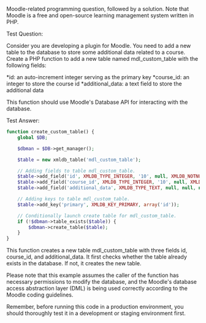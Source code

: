 Moodle-related programming question, followed by a solution. Note that Moodle is a free and open-source learning management system written in PHP.

Test Question:

Consider you are developing a plugin for Moodle. You need to add a new table to the database to store some additional data related to a course. Create a PHP function to add a new table named mdl_custom_table with the following fields:

*id: an auto-increment integer serving as the primary key
*course_id: an integer to store the course id
*additional_data: a text field to store the additional data

This function should use Moodle's Database API for interacting with the database.

Test Answer:

```php
function create_custom_table() {
    global $DB;

    $dbman = $DB->get_manager();

    $table = new xmldb_table('mdl_custom_table');

    // Adding fields to table mdl_custom_table.
    $table->add_field('id', XMLDB_TYPE_INTEGER, '10', null, XMLDB_NOTNULL, XMLDB_SEQUENCE, null);
    $table->add_field('course_id', XMLDB_TYPE_INTEGER, '10', null, XMLDB_NOTNULL, null, '0');
    $table->add_field('additional_data', XMLDB_TYPE_TEXT, null, null, null, null, null);

    // Adding keys to table mdl_custom_table.
    $table->add_key('primary', XMLDB_KEY_PRIMARY, array('id'));

    // Conditionally launch create table for mdl_custom_table.
    if (!$dbman->table_exists($table)) {
        $dbman->create_table($table);
    }
}
```
This function creates a new table mdl_custom_table with three fields id, course_id, and additional_data. It first checks whether the table already exists in the database. If not, it creates the new table.

Please note that this example assumes the caller of the function has necessary permissions to modify the database, and the Moodle's database access abstraction layer (DML) is being used correctly according to the Moodle coding guidelines.

Remember, before running this code in a production environment, you should thoroughly test it in a development or staging environment first.